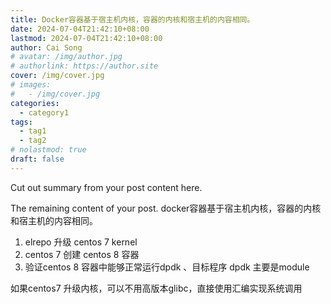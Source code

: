 ```yaml
---
title: Docker容器基于宿主机内核，容器的内核和宿主机的内容相同。
date: 2024-07-04T21:42:10+08:00
lastmod: 2024-07-04T21:42:10+08:00
author: Cai Song
# avatar: /img/author.jpg
# authorlink: https://author.site
cover: /img/cover.jpg
# images:
#   - /img/cover.jpg
categories:
  - category1
tags:
  - tag1
  - tag2
# nolastmod: true
draft: false
---
```


Cut out summary from your post content here.

<!--more-->

The remaining content of your post.
docker容器基于宿主机内核，容器的内核和宿主机的内容相同。

1. elrepo 升级 centos 7 kernel
2. centos 7 创建 centos 8 容器
3. 验证centos 8 容器中能够正常运行dpdk 、目标程序
dpdk 主要是module

如果centos7 升级内核，可以不用高版本glibc，直接使用汇编实现系统调用
